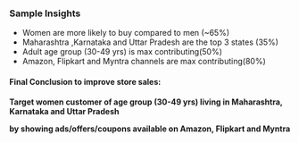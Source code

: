 ### **Sample Insights**



* Women are more likely to buy compared to men (~65%)
* Maharashtra ,Karnataka and Uttar Pradesh are the top 3 states (35%)
* Adult age group (30-49 yrs) is max contributing(50%)
* Amazon, Flipkart and Myntra channels are max contributing(80%)





#### **Final Conclusion to improve store sales:**



**Target  women customer of age group (30-49 yrs) living in Maharashtra, Karnataka and Uttar Pradesh**

**by showing ads/offers/coupons available on Amazon, Flipkart and Myntra**

